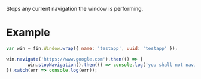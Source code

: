Stops any current navigation the window is performing.

# Example
```js
var win = fin.Window.wrap({ name: 'testapp', uuid: 'testapp' });

win.navigate('https://www.google.com').then(() => {
		win.stopNavigation().then(() => console.log('you shall not navigate')).catch(() => console.log(err));
}).catch(err => console.log(err));
```
